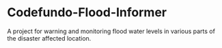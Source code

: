 # Codefundo-Flood-Informer
A project for warning and monitoring flood water levels in various parts of the disaster affected location.
